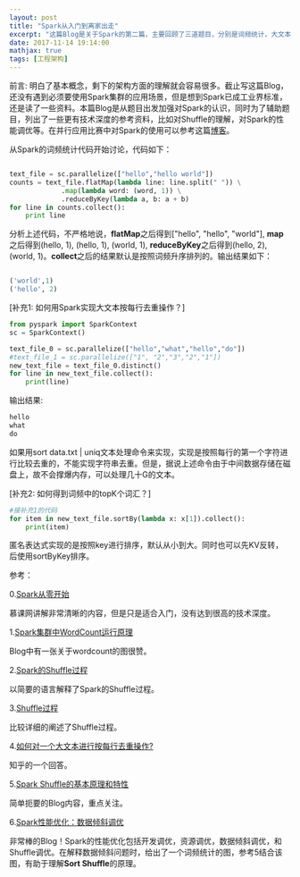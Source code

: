```yaml
---
layout: post
title: "Spark从入门到离家出走"
excerpt: "这篇Blog是关于Spark的第二篇，主要回顾了三道题目，分别是词频统计，大文本去重和topK问题。同时在参考部分，列出了一些非常棒的参考资料。"
date: 2017-11-14 19:14:00
mathjax: true
tags: [工程架构]
---
```


前言: 明白了基本概念，剩下的架构方面的理解就会容易很多。截止写这篇Blog，还没有遇到必须要使用Spark集群的应用场景，但是想到Spark已成工业界标准，还是读了一些资料。本篇Blog是从题目出发加强对Spark的认识，同时为了辅助题目，列出了一些更有技术深度的参考资料，比如对Shuffle的理解，对Spark的性能调优等。在并行应用比赛中对Spark的使用可以参考这篇[博客](https://zhpmatrix.github.io/2017/08/12/spark/)。

从Spark的词频统计代码开始讨论，代码如下：

```python

text_file = sc.parallelize(["hello","hello world"])
counts = text_file.flatMap(lambda line: line.split(" ")) \
             .map(lambda word: (word, 1)) \
             .reduceByKey(lambda a, b: a + b)
for line in counts.collect():
    print line

```

分析上述代码，不严格地说，**flatMap**之后得到\["hello", "hello", "world"\], **map**之后得到(hello, 1), (hello, 1), (world, 1), **reduceByKey**之后得到(hello, 2), (world, 1)。**collect**之后的结果默认是按照词频升序排列的。输出结果如下：

```python

('world',1)
('hello', 2)

```

[补充1: 如何用Spark实现大文本按每行去重操作？]

```python
from pyspark import SparkContext
sc = SparkContext()

text_file_0 = sc.parallelize(["hello","what","hello","do"])
#text_file_1 = sc.parallelize(["1", "2","3","2","1"])
new_text_file = text_file_0.distinct()
for line in new_text_file.collect():
    print(line)
```

输出结果:

```python
hello
what
do
```

如果用sort data.txt \| uniq文本处理命令来实现，实现是按照每行的第一个字符进行比较去重的，不能实现字符串去重。但是，据说上述命令由于中间数据存储在磁盘上，故不会撑爆内存，可以处理几十G的文本。

[补充2: 如何得到词频中的topK个词汇？]

```python
#接补充1的代码
for item in new_text_file.sortBy(lambda x: x[1]).collect():
    print(item)
```

匿名表达式实现的是按照key进行排序，默认从小到大。同时也可以先KV反转，后使用sortByKey排序。

参考：

0.[Spark从零开始](http://www.imooc.com/learn/814)

慕课网讲解非常清晰的内容，但是只是适合入门，没有达到很高的技术深度。

1.[Spark集群中WordCount运行原理](http://kevin12.iteye.com/blog/2275141)

Blog中有一张关于wordcount的图很赞。

2.[Spark的Shuffle过程](https://my.oschina.net/kavn/blog/758389)

以简要的语言解释了Spark的Shuffle过程。

3.[Shuffle过程](https://spark-internals.books.yourtion.com/markdown/4-shuffleDetails.html)

比较详细的阐述了Shuffle过程。

4.[如何对一个大文本进行按每行去重操作?](https://www.zhihu.com/question/28771744)

知乎的一个回答。

5.[Spark Shuffle的基本原理和特性](http://sharkdtu.com/posts/spark-shuffle.html)

简单扼要的Blog内容，重点关注。

6.[Spark性能优化：数据倾斜调优](https://www.iteblog.com/archives/1671.html)

非常棒的Blog！Spark的性能优化包括开发调优，资源调优，数据倾斜调优，和Shuffle调优。在解释数据倾斜问题时，给出了一个词频统计的图，参考5结合该图，有助于理解**Sort Shuffle**的原理。











